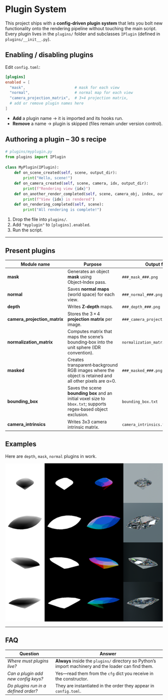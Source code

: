 # Plugin System

This project ships with a **config‑driven plugin system** that lets you bolt new functionality onto the rendering pipeline without touching the main script.  Every plugin lives in the `plugins/` folder and subclasses `IPlugin` (defined in `plugins/__init__.py`).

## Enabling / disabling plugins

Edit `config.toml`:

```toml
[plugins]
enabled = [
  "mask",                      # mask for each view
  "normal",                    # normal map for each view
  "camera_projection_matrix",  # 3×4 projection matrix,
  # add or remove plugin names here
]
```

* **Add** a plugin name → it is imported and its hooks run.
* **Remove** a name → plugin is skipped (files remain under version control).

## Authoring a plugin – 30 s recipe

```python
# plugins/myplugin.py
from plugins import IPlugin

class MyPlugin(IPlugin):
    def on_scene_created(self, scene, output_dir):
        print("Hello, scene!")
    def on_camera_created(self, scene, camera, idx, output_dir):
        print(f"Rendering view {idx}")
    def on_another_render_completed(self, scene, camera_obj, index, output_path):
        print(f"View {idx} is rendered")
    def on_rendering_completed(self, scene):
        print("All rendering is complete!")

```

1. Drop the file into `plugins/`.
2. Add `"myplugin"` to `[plugins].enabled`.
3. Run the script.

---

## Present plugins

| Module name                  | Purpose                                                                                                     | Output files                         |
| ---------------------------- | ----------------------------------------------------------------------------------------------------------- | ------------------------------------ |
| **mask**                     | Generates an object **mask** using Object‑Index pass.                                                       | `###_mask_###.png`                   |
| **normal**                   | Saves **normal maps** (world space) for each view.                                                          | `###_normal_###.png`                 |
| **depth**                    | Writes **Z‑depth** maps.                                                                       | `###_depth_###.png`                  |
| **camera_projection_matrix**               | Stores the 3 × 4 **projection matrix** per image.                | `###_camera_projection_matrix.txt` |
| **normalization\_matrix**     | Computes matrix that maps the scene’s bounding‑box into the unit sphere (IDR convention).         | `normalization_matrix.json`                     |
| **masked**                   | Creates transparent‑background RGB images where the object is retained and all other pixels are α=0.           | `###_masked_###.png`                 |
| **bounding\_box**            | Saves the scene **bounding box** and an initial voxel size to `bbox.txt`; supports regex‑based object exclusion. | `bounding_box.txt`                          |
| **camera\_intrinsics**       | Writes 3x3 camera intrinsic matrix.                         | `camera_intrinsics.txt`                     |

## Examples

Here are `depth`, `mask`, `normal` plugins in work.

![preview](references/diamonds.png)

---

## FAQ

| Question                                             | Answer                                                                                                |
| ---------------------------------------------------- | ----------------------------------------------------------------------------------------------------- |
| *Where must plugins live?*                           | **Always** inside the `plugins/` directory so Python’s import machinery and the loader can find them. |
| *Can a plugin add new config keys?*                  | Yes—read them from the `cfg` dict you receive in the constructor.                                     |
| *Do plugins run in a defined order?*                 | They are instantiated in the order they appear in `config.toml`.                                      |

